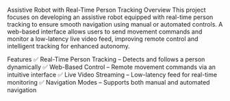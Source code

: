 Assistive Robot with Real-Time Person Tracking
Overview
This project focuses on developing an assistive robot equipped with real-time person tracking to ensure smooth navigation using manual or automated controls. A web-based interface allows users to send movement commands and monitor a low-latency live video feed, improving remote control and intelligent tracking for enhanced autonomy.

Features
✅ Real-Time Person Tracking – Detects and follows a person dynamically
✅ Web-Based Control – Remote movement commands via an intuitive interface
✅ Live Video Streaming – Low-latency feed for real-time monitoring
✅ Navigation Modes – Supports both manual and automated navigation

